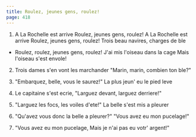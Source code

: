 ```yaml
---
title: Roulez, jeunes gens, roulez!
page: 418
---  
```



1. A La Rochelle est arrive
Roulez, jeunes gens, roulez!
A La Rochelle est arrive
Roulez, jeunes gens, roulez!
Trois beau navires, charges de ble


- Roulez, roulez, jeunes gens, roulez!
J'ai mis l'oiseau dans la cage
Mais l'oiseau s'est envole!

  
2. Trois dames s'en vont les marchander
"Marin, marin, combien ton ble?"


3. "Embarquez, belle, vous le saurez!"
La plus jeun' eu le pied leve


4. Le capitaine s'est ecrie,
"Larguez devant, larguez derriere!"


5. "Larguez les focs, les voiles d'ete!"
La belle s'est mis a pleurer


6. "Qu'avez vous donc la belle a pleurer?"
"Vous avez eu mon pucelage!"


7. "Vous avez eu mon pucelage,
Mais je n'ai pas eu votr' argent!"